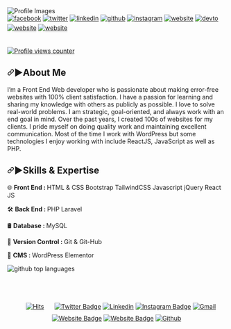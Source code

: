 <img src="https://media.licdn.com/dms/image/D5616AQFFSIg97uCtgQ/profile-displaybackgroundimage-shrink_350_1400/0/1693482823284?e=1698883200&v=beta&t=h6nHini11eCsDhu2wOMtgHys_Jd5GkCiPvJjKdc40SQ " alt="Profile Images">
<!--socail media-->
<div class="socail">
<!--facebook-->
<a href="https://www.facebook.com/sabbirrahman2002" target="new">
<img src=https://img.shields.io/badge/facebook-%232E87FB.svg?&style=for-the-badge&logo=facebook&logoColor=white alt=facebook style="margin-bottom: 5px;" /></a>
<!--twitter-->
<a href="#" target="new">
<img src=https://img.shields.io/badge/twitter-%2300acee.svg?&style=for-the-badge&logo=twitter&logoColor=white alt=twitter style="margin-bottom: 5px;" /></a>
<!--linkedin-->
<a href="https://www.linkedin.com/in/sabbirhosain/" target="new">
<img src=https://img.shields.io/badge/linkedin-%231E77B5.svg?&style=for-the-badge&logo=linkedin&logoColor=white alt=linkedin style="margin-bottom: 5px;" /></a>
<!--github-->
<a href="https://github.com/sabbirhosain" target="new">
<img src=https://img.shields.io/badge/github-%23c9510c.svg?&style=for-the-badge&logo=github&logoColor=white alt=github style="margin-bottom: 5px;" /></a>
<!--instragram-->
<a href="#" target="new">
<img src=https://img.shields.io/badge/instagram-%23800080.svg?&style=for-the-badge&logo=instagram&logoColor=white alt=instagram style="margin-bottom: 5px;" /></a>
<!--website-->
<a href="#" target="new">
<img src=https://img.shields.io/badge/website-%23ff0000.svg?&style=for-the-badge&logo=Google-Chrome&logoColor=white alt=website style="margin-bottom: 5px;" /></a>
<!--div deio-->
<a href="#" target="new">
<img src=https://img.shields.io/badge/dev.to-%2308090A.svg?&style=for-the-badge&logo=dev.to&logoColor=white alt=devto style="margin-bottom: 5px;" /></a>
<!--fiverr-->
<a href="https://www.fiverr.com/quick_devlopers" target="new">
<img src=https://img.shields.io/badge/fiverr-%231DBF73.svg?&style=for-the-badge&logo=fiverr&logoColor=white alt=website style="margin-bottom: 5px;" /></a>
<!--upwork-->
<a href="https://www.upwork.com/freelancers/~01b4e9f7c92e5c7d4f" target="new">
<img src=https://img.shields.io/badge/upwork-%c14438.svg?&style=for-the-badge&logo=upwork&logoColor=white alt=website style="margin-bottom: 5px;" /></a>
</div><br>
<!--Profile view counter-->
<p dir="auto"><a target="_blank" rel="noopener noreferrer nofollow" href="https://camo.githubusercontent.com/4198c784d4dde2f019799bcd7deeb3cb007d5ad71b4ef68245d943184004ff55/68747470733a2f2f6b6f6d617265762e636f6d2f67687076632f3f757365726e616d653d736162626972686f7361696e26267374796c653d666c61742d737175617265"><img src="https://camo.githubusercontent.com/4198c784d4dde2f019799bcd7deeb3cb007d5ad71b4ef68245d943184004ff55/68747470733a2f2f6b6f6d617265762e636f6d2f67687076632f3f757365726e616d653d736162626972686f7361696e26267374796c653d666c61742d737175617265" alt="Profile views counter" data-canonical-src="https://komarev.com/ghpvc/?username=sabbirhosain&amp;&amp;style=flat-square" style="max-width: 100%;"></a></p>
<!--discription-->
<h2 dir="auto"><a id="user-content--about-me" class="anchor" aria-hidden="true" tabindex="-1" href="#-about-me"><svg class="octicon octicon-link" viewBox="0 0 16 16" version="1.1" width="16" height="16" aria-hidden="true"><path d="m7.775 3.275 1.25-1.25a3.5 3.5 0 1 1 4.95 4.95l-2.5 2.5a3.5 3.5 0 0 1-4.95 0 .751.751 0 0 1 .018-1.042.751.751 0 0 1 1.042-.018 1.998 1.998 0 0 0 2.83 0l2.5-2.5a2.002 2.002 0 0 0-2.83-2.83l-1.25 1.25a.751.751 0 0 1-1.042-.018.751.751 0 0 1-.018-1.042Zm-4.69 9.64a1.998 1.998 0 0 0 2.83 0l1.25-1.25a.751.751 0 0 1 1.042.018.751.751 0 0 1 .018 1.042l-1.25 1.25a3.5 3.5 0 1 1-4.95-4.95l2.5-2.5a3.5 3.5 0 0 1 4.95 0 .751.751 0 0 1-.018 1.042.751.751 0 0 1-1.042.018 1.998 1.998 0 0 0-2.83 0l-2.5 2.5a1.998 1.998 0 0 0 0 2.83Z"></path></svg></a>▶About Me</h2>

<p dir="auto">I’m a Front End Web developer who is passionate about making error-free websites with 100% client satisfaction. I have a passion for learning and sharing my knowledge with others as publicly as possible. I love to solve real-world problems. I am strategic, goal-oriented, and always work with an end goal in mind. Over the past years, I created 100s of websites for my clients. I pride myself on doing quality work and maintaining excellent communication. Most of the time I work with WordPress but some technologies I enjoy working with include ReactJS, JavaScript as well as PHP.</p>

<!--Specialized-->
<h2 dir="auto"><a id="user-content--about-me" class="anchor" aria-hidden="true" tabindex="-1" href="#-about-me"><svg class="octicon octicon-link" viewBox="0 0 16 16" version="1.1" width="16" height="16" aria-hidden="true"><path d="m7.775 3.275 1.25-1.25a3.5 3.5 0 1 1 4.95 4.95l-2.5 2.5a3.5 3.5 0 0 1-4.95 0 .751.751 0 0 1 .018-1.042.751.751 0 0 1 1.042-.018 1.998 1.998 0 0 0 2.83 0l2.5-2.5a2.002 2.002 0 0 0-2.83-2.83l-1.25 1.25a.751.751 0 0 1-1.042-.018.751.751 0 0 1-.018-1.042Zm-4.69 9.64a1.998 1.998 0 0 0 2.83 0l1.25-1.25a.751.751 0 0 1 1.042.018.751.751 0 0 1 .018 1.042l-1.25 1.25a3.5 3.5 0 1 1-4.95-4.95l2.5-2.5a3.5 3.5 0 0 1 4.95 0 .751.751 0 0 1-.018 1.042.751.751 0 0 1-1.042.018 1.998 1.998 0 0 0-2.83 0l-2.5 2.5a1.998 1.998 0 0 0 0 2.83Z"></path></svg></a>▶Skills & Expertise</h2>

<p>🌐 <strong>Front End : </strong> HTML & CSS Bootstrap TailwindCSS Javascript jQuery React JS</p>
<p>🛠 <strong>Back End : </strong> PHP Laravel</p>
<p>🛢 <strong>Database : </strong> MySQL </p>
<p>🚀 <strong>Version Control : </strong> Git & Git-Hub</p>
<p>🗻 <strong>CMS : </strong> WordPress Elementor</p>

<img class="output" src="https://github-readme-stats.vercel.app/api/top-langs/?username=sabbirhosain&amp;theme=highcontrast&amp;show_icons=true&amp;hide_border=true&amp;layout=compact" alt="github top languages">


<!--<img class="output" src="https://github-readme-streak-stats.herokuapp.com/?user=sabbirhosain&amp;theme=highcontrast&amp;hide_border=true" alt="github streak">

<img class="output" src="https://github-readme-stats.vercel.app/api?username=sabbirhosain&amp;theme=highcontrast&amp;show_icons=true&amp;hide_border=true&amp;count_private=true" alt="github stats">

<img class="output" src="https://github-readme-stats.vercel.app/api/top-langs/?username=sabbirhosain&amp;theme=highcontrast&amp;show_icons=true&amp;hide_border=true&amp;layout=compact" alt="github top languages">

<img class="output" src="https://github-stats-alpha.vercel.app/api?username=sabbirhosain&cc=000&tc=fff&ic=ff0000&bc=000">
Where cc = Card Color
      tc = Text Color
      ic = Icon Color
      bc = Border Color-->


##
<br/>  
<!--socail media-->
<p align="center"><a href="#" target="_blank" rel="noopener noreferrer"><img src="https://hits.seeyoufarm.com/api/count/incr/badge.svg?url=https%3A%2F%2Fgithub.com%2Fsabbirhosain%2Fsabbirhosain&amp;count_bg=%2379C83D&amp;title_bg=%23555555&amp;icon=&amp;icon_color=%23E7E7E7&amp;title=Profile+Views&amp;edge_flat=false" alt="Hits" style="padding: 10px 20px;"></a>
<a href="#" target="_blank" rel="noopener noreferrer"><img src="https://img.shields.io/badge/-Twitter-1da1f2?labelColor=1da1f2&amp;logo=twitter&amp;logoColor=white&amp;link=https://twitter.com" alt="Twitter Badge"></a>
<a href="#" target="_blank" rel="noopener noreferrer"><img src="https://img.shields.io/badge/-LinkedIn-blue?style=flat&amp;logo=Linkedin&amp;logoColor=white" alt="Linkedin"></a>
<a href="#" target="_blank" rel="noopener noreferrer"><img src="https://img.shields.io/badge/-Instagram-purple?logo=instagram&amp;logoColor=white&amp;link=https://instagram.com/ali.hejazzii/" alt="Instagram Badge"></a>
<a href="#" target="_blank" rel="noopener noreferrer"><img src="https://img.shields.io/badge/-Gmail-c14438?style=flat&amp;logo=Gmail&amp;logoColor=white" alt="Gmail"></a>
<a href="#" target="_blank" rel="noopener noreferrer"><img src="https://img.shields.io/badge/-Website-c14438?style=flat&amp;logo=Google-Chrome&amp;logoColor=white&amp;link=https://pytopia.ai" alt="Website Badge"></a>
<a href="#" target="_blank" rel="noopener noreferrer"><img src="https://img.shields.io/badge/-gitbub-c14438?style=flat&amp;logo=github&amp;logoColor=white&amp;link=https://pytopia.ai" alt="Website Badge"></a>
<a href="#" target="_blank" rel="noopener noreferrer"><img src="https://img.shields.io/github/followers/sabbirhosain?label=Follow&amp;style=social" alt="Github"></a></p>
